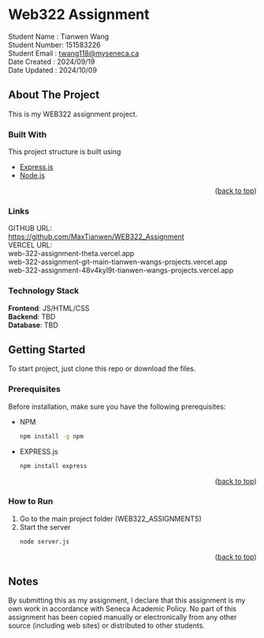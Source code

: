 # Web322 Assignment

Student Name : Tianwen Wang  
Student Number: 151583226  
Student Email : twang118@myseneca.ca  
Date Created : 2024/09/19  
Date Updated : 2024/10/09

## About The Project

This is my WEB322 assignment project.

### Built With

This project structure is built using

- [Express.js](https://expressjs.com/)
- [Node.js](https://nodejs.org/en)  

<p align="right">(<a href="#top">back to top</a>)</p>

### Links

GITHUB URL:  
https://github.com/MaxTianwen/WEB322_Assignment  
VERCEL URL:  
web-322-assignment-theta.vercel.app  
web-322-assignment-git-main-tianwen-wangs-projects.vercel.app  
web-322-assignment-48v4kyl9t-tianwen-wangs-projects.vercel.app

### Technology Stack

**Frontend**: JS/HTML/CSS  
**Backend**: TBD  
**Database**: TBD  

## Getting Started

To start project, just clone this repo or download the files.

### Prerequisites

Before installation, make sure you have the following prerequisites:

- NPM
  ```sh
  npm install -g npm
  ```
- EXPRESS.js
  ```sh
  npm install express
  ```

<p align="right">(<a href="#top">back to top</a>)</p>

### How to Run

1.  Go to the main project folder (WEB322_ASSIGNMENTS)
2.  Start the server
    ```sh
    node server.js
    ```
<p align="right">(<a href="#top">back to top</a>)</p>

## Notes

By submitting this as my assignment, I declare that this assignment is my own work in accordance with Seneca Academic Policy. No part of this assignment has been copied manually or electronically from any other source (including web sites) or distributed to other students.
